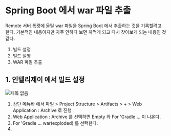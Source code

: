 
# Spring Boot 에서 war 파일 추출

  Remote 서버 톰캣에 올릴 war 파일을 Spring Boot 에서 추출하는 것을 기록할려고 한다. 기본적인 내용이지만 자주 안하다 보면 까먹게 되고 다시 찾아보게 되는 내용인 것 같다.
  
  1. 빌드 설정
  2. 빌드 실행
  3. WAR 파일 추출


  ## 1. 인텔리제이 에서 빌드 설정
  ![제목 없음](https://user-images.githubusercontent.com/79154652/149286347-7fde2738-54ac-4ce5-9c38-a439aa0ff30a.png)
  
  1) 상단 메뉴바 에서 파일 > Project Structure > Artifacts > + > Web Application : Archive 로 진행
  2) Web Application : Archive 를 선택하면 Empty 와 For 'Gradle ... 이 나온다.
  3) For 'Gradle ... war(exploded) 를 선택한다.
  4) 
  

